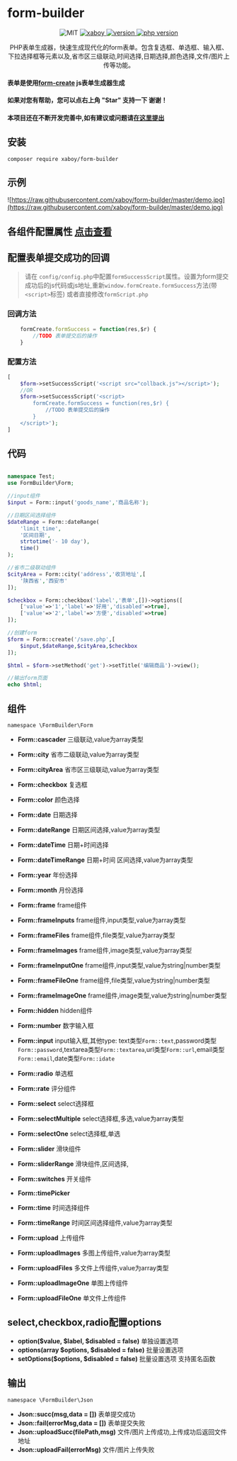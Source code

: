 # form-builder

<p align="center">
    <img src="https://img.shields.io/badge/License-MIT-yellow.svg" alt="MIT" />
  <a href="https://github.com/xaboy">
    <img src="https://img.shields.io/badge/Author-xaboy-blue.svg" alt="xaboy" />
  </a>
  <a href="https://packagist.org/packages/xaboy/form-builder">
    <img src="https://img.shields.io/packagist/v/xaboy/form-builder.svg" alt="version" />
  </a>
  <a href="https://packagist.org/packages/xaboy/form-builder">
    <img src="https://img.shields.io/packagist/php-v/xaboy/form-builder.svg" alt="php version" />
  </a>
</p>

<p align="center">
PHP表单生成器，快速生成现代化的form表单。包含复选框、单选框、输入框、下拉选择框等元素以及,省市区三级联动,时间选择,日期选择,颜色选择,文件/图片上传等功能。
</p>


#### 表单是使用[form-create](https://github.com/xaboy/form-create) js表单生成器生成

#### 如果对您有帮助，您可以点右上角 "Star" 支持一下 谢谢！
 
#### 本项目还在不断开发完善中,如有建议或问题请[在这里提出](https://github.com/xaboy/form-builder/issues/new)


## 安装
`composer require xaboy/form-builder`

## 示例

![https://raw.githubusercontent.com/xaboy/form-builder/master/demo.jpg](https://raw.githubusercontent.com/xaboy/form-builder/master/demo.jpg)


## 各组件配置属性 [点击查看](https://github.com/xaboy/form-builder/tree/master/src/components)

## 配置表单提交成功的回调
> 请在 `config/config.php`中配置`formSuccessScript`属性。设置为form提交成功后的js代码或js地址,重新`window.formCreate.formSuccess`方法(带`<script>`标签) 或者直接修改`formScript.php`
### 回调方法
```javascript
    formCreate.formSuccess = function(res,$r) {
        //TODO 表单提交后的操作
    }
```
### 配置方法
```php
[
    $form->setSuccessScript('<script src="collback.js"></script>');
    //OR
    $form->setSuccessScript('<script>
        formCreate.formSuccess = function(res,$r) {
            //TODO 表单提交后的操作
        }
    </script>');
]
```


## 代码
```php

namespace Test;
use FormBuilder\Form;

//input组件
$input = Form::input('goods_name','商品名称');

//日期区间选择组件
$dateRange = Form::dateRange(
    'limit_time',
    '区间日期',
    strtotime('- 10 day'),
    time()
);

//省市二级联动组件
$cityArea = Form::city('address','收货地址',[
    '陕西省','西安市'
]);

$checkbox = Form::checkbox('label','表单',[])->options([
    ['value'=>'1','label'=>'好用','disabled'=>true],
    ['value'=>'2','label'=>'方便','disabled'=>true]
]);

//创建form
$form = Form::create('/save.php',[
    $input,$dateRange,$cityArea,$checkbox
]);

$html = $form->setMethod('get')->setTitle('编辑商品')->view();

//输出form页面
echo $html;
```

## 组件
`namespace \FormBuilder\Form`

* **Form::cascader** 三级联动,value为array类型
* **Form::city** 省市二级联动,value为array类型
* **Form::cityArea** 省市区三级联动,value为array类型


* **Form::checkbox** 复选框
* **Form::color** 颜色选择


* **Form::date** 日期选择
* **Form::dateRange** 日期区间选择,value为array类型
* **Form::dateTime** 日期+时间选择
* **Form::dateTimeRange** 日期+时间 区间选择,value为array类型
* **Form::year** 年份选择
* **Form::month** 月份选择


* **Form::frame** frame组件
* **Form::frameInputs** frame组件,input类型,value为array类型
* **Form::frameFiles** frame组件,file类型,value为array类型
* **Form::frameImages** frame组件,image类型,value为array类型
* **Form::frameInputOne** frame组件,input类型,value为string|number类型
* **Form::frameFileOne** frame组件,file类型,value为string|number类型
* **Form::frameImageOne** frame组件,image类型,value为string|number类型


* **Form::hidden** hidden组件
* **Form::number** 数字输入框
* **Form::input** input输入框,其他type: text类型`Form::text`,password类型`Form::password`,textarea类型`Form::textarea`,url类型`Form::url`,email类型`Form::email`,date类型`Form::idate`
* **Form::radio** 单选框
* **Form::rate** 评分组件


* **Form::select** select选择框
* **Form::selectMultiple** select选择框,多选,value为array类型
* **Form::selectOne** select选择框,单选


* **Form::slider** 滑块组件
* **Form::sliderRange** 滑块组件,区间选择,


* **Form::switches** 开关组件


* **Form::timePicker** 
* **Form::time** 时间选择组件
* **Form::timeRange** 时间区间选择组件,value为array类型


* **Form::upload** 上传组件
* **Form::uploadImages** 多图上传组件,value为array类型
* **Form::uploadFiles** 多文件上传组件,value为array类型
* **Form::uploadImageOne** 单图上传组件
* **Form::uploadFileOne** 单文件上传组件

## select,checkbox,radio配置options
* **option($value, $label, $disabled = false)** 单独设置选项
* **options(array $options, $disabled = false)** 批量设置选项
* **setOptions($options, $disabled = false)** 批量设置选项 支持匿名函数


## 输出
`namespace \FormBuilder\Json`

* **Json::succ(msg,data = [])** 表单提交成功
* **Json::fail(errorMsg,data = [])** 表单提交失败
* **Json::uploadSucc(filePath,msg)** 文件/图片上传成功,上传成功后返回文件地址
* **Json::uploadFail(errorMsg)** 文件/图片上传失败
